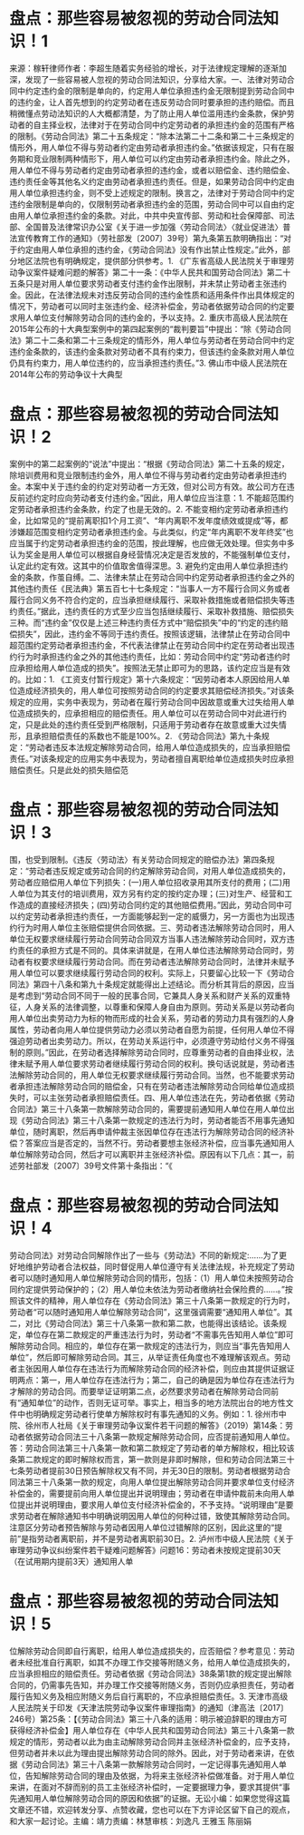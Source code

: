 # 盘点：那些容易被忽视的劳动合同法知识！1

来源：稼轩律师作者：李超生随着实务经验的增长，对于法律规定理解的逐渐加深，发现了一些容易被人忽视的劳动合同法知识，分享给大家。一、法律对劳动合同中约定违约金的限制是单向的，约定用人单位承担违约金无限制提到劳动合同中的违约金，让人首先想到的约定劳动者在违反劳动合同时要承担的违约赔偿。而且稍微懂点劳动法知识的人大概都清楚，为了防止用人单位滥用违约金条款，保护劳动者的自主择业权，法律对于在劳动合同中约定劳动者的承担违约金的范围有严格的限制。《劳动合同法》第二十五条规定：“除本法第二十二条和第二十三条规定的情形外，用人单位不得与劳动者约定由劳动者承担违约金。”依据该规定，只有在服务期和竞业限制两种情形下，用人单位可以约定由劳动者承担违约金。除此之外，用人单位不得与劳动者约定由劳动者承担的违约金，或者以赔偿金、违约赔偿金、违约责任金等其他名义约定由劳动者承担违约责任。但是，如果劳动合同中约定由用人单位承担违约金，则不受上述规定的限制。换言之，法律对于劳动合同中约定违约金限制是单向的，仅限制劳动者承担违约金的范围，劳动合同中可以自由约定由用人单位承担违约金的条款。对此，中共中央宣传部、劳动和社会保障部、司法部、全国普及法律常识办公室《关于进一步加强〈劳动合同法〉〈就业促进法〉普法宣传教育工作的通知》（劳社部发〔2007〕39号）第九条第五款明确指出：“对于约定由用人单位承担的违约金，《劳动合同法》没有作出禁止性规定。”此外，部分地区法院也有明确规定，提供部分供参考。1. 《广东省高级人民法院关于审理劳动争议案件疑难问题的解答》第二十一条：《中华人民共和国劳动合同法》第二十五条只是对用人单位要求劳动者支付违约金作出限制，并未禁止劳动者主张违约金。因此，在法律法规未对违反劳动合同的违约金性质和适用条件作出具体规定的情况下，劳动者可以同时主张违约金、经济补偿金，劳动者依据劳动合同的约定要求用人单位支付解除劳动合同的违约金的，予以支持。2. 重庆市高级人民法院在2015年公布的十大典型案例中的第四起案例的“裁判要旨”中提出：“除《劳动合同法》第二十二条和第二十三条规定的情形外，用人单位与劳动者在劳动合同中约定违约金条款的，该违约金条款对劳动者不具有约束力，但该违约金条款对用人单位仍具有约束力，用人单位违约的，应当承担违约责任。”3. 佛山市中级人民法院在2014年公布的劳动争议十大典型

# 盘点：那些容易被忽视的劳动合同法知识！2

案例中的第二起案例的“说法”中提出：“根据《劳动合同法》第二十五条的规定，除培训费用和竞业限制违约金外，用人单位不得与劳动者约定由劳动者承担违约金。本案中关于违约金的约定对劳动者一方无效，但对公司方有效。故公司方在违反前述约定时应向劳动者支付违约金。”因此，用人单位应当注意：1. 不能超范围约定劳动者承担违约金条款，约定了也是无效的。2. 不能变相约定劳动者承担违约金，比如常见的“提前离职扣1个月工资”、“年内离职不发年度绩效或提成”等，都涉嫌超范围变相约定劳动者承担违约金。与此类似，约定“年内离职不发年终奖”也应当属于约定劳动者承担违约金的范围，按此理解，也应做无效处理。但实务中多认为奖金是用人单位可以根据自身经营情况决定是否发放的，不能强制单位支付，认定此约定有效。这其中的价值取舍值得深思。3. 避免约定由用人单位承担违约金的条款，作茧自缚。二、法律未禁止在劳动合同中约定劳动者承担违约金之外的其他违约责任《民法典》第五百七十七条规定：“当事人一方不履行合同义务或者履行合同义务不符合约定的，应当承担继续履行、采取补救措施或者赔偿损失等违约责任。”据此，违约责任的方式至少应当包括继续履行、采取补救措施、赔偿损失三种。而“违约金”仅仅是上述三种违约责任方式中“赔偿损失”中的“约定的违约赔偿损失”，因此，违约金不等同于违约责任。按照该逻辑，法律禁止在劳动合同中超范围约定劳动者承担违约金，不代表法律禁止在劳动合同中约定在劳动者出现违约行为时承担违约金之外的其他违约责任，比如：劳动合同中约定“劳动者违约时应承担给用人单位造成的损失”。按照法无禁止即可为的思路，该约定应当是有效的。比如：1. 《工资支付暂行规定》第十六条规定：“因劳动者本人原因给用人单位造成经济损失的，用人单位可按照劳动合同的约定要求其赔偿经济损失。”对该条规定的应用，实务中表现为，劳动者在履行劳动合同中因故意或重大过失给用人单位造成损失的，应承担相应的赔偿责任。用人单位可以在劳动合同中对此进行约定，只是此处的违约责任受到严格限制，只适用于劳动者存在故意或重大过失情形，且承担赔偿责任的系数也不能是100%。2. 《劳动合同法》第九十条规定：“劳动者违反本法规定解除劳动合同，给用人单位造成损失的，应当承担赔偿责任。”对该条规定的应用实务中表现为，劳动者擅自离职给单位造成损失时应承担赔偿责任。只是此处的损失赔偿范

# 盘点：那些容易被忽视的劳动合同法知识！3

围，也受到限制。《违反〈劳动法〉有关劳动合同规定的赔偿办法》第四条规定：“劳动者违反规定或劳动合同的约定解除劳动合同，对用人单位造成损失的，劳动者应赔偿用人单位下列损失：(一)用人单位招收录用其所支付的费用；(二)用人单位为其支付的培训费用，双方另有约定的按约定办理；(三)对生产、经营和工作造成的直接经济损失；(四)劳动合同约定的其他赔偿费用。”因此，劳动合同中可以约定劳动者承担违约责任，一方面能够起到一定的威慑力，另一方面也为出现违约行为时用人单位主张赔偿提供合同依据。三、劳动者违法解除劳动合同时，用人单位无权要求继续履行劳动合同劳动合同双方当事人违法解除劳动合同时，双方违约责任的承担方式是不同的。具体来讲就是，在用人单位违法解除劳动合同时，劳动者有权要求继续履行劳动合同。而在劳动者违法解除劳动合同时，法律并未赋予用人单位可以要求继续履行劳动合同的权利。实际上，只要留心比较一下《劳动合同法》第四十八条和第九十条规定就能得出上述结论。而分析其背后的原因，应当是考虑到“劳动合同不同于一般的民事合同，它兼具人身关系和财产关系的双重特征，人身关系的法律调整，以尊重和保障人身自由为原则。劳动关系是以劳动者向用人单位出卖劳动力为标的物而形成的社会关系，劳动者的劳动力具有强烈的人身属性，劳动者向用人单位提供劳动力必须以劳动者自愿为前提，任何用人单位不得强迫劳动者出卖劳动力。所以，在劳动关系运行中，必须遵守劳动给付义务不得强制的原则。”因此，在劳动者选择解除劳动合同时，应尊重劳动者的自由择业权，法律未赋予用人单位要求劳动者继续履行劳动合同的权利。换句话说就是，劳动者违法解除劳动合同的，用人单位无权要求继续履行劳动合同。当然，也不能要求劳动者承担违法解除劳动合同的赔偿金，只有在劳动者违法解除劳动合同给单位造成损失时，可以主张劳动者承担赔偿责任。四、用人单位违法在先，劳动者依据《劳动合同法》第三十八条第一款解除劳动合同的，需要提前通知用人单位在用人单位出现《劳动合同法》第三十八条第一款规定的违法行为时，劳动者能否不用事先通知单位，随时离职，然后再申请仲裁主张因单位存在违法行为解除劳动合同的经济补偿？答案应当是否定的，当然不行。劳动者要想主张经济补偿，应当事先通知用人单位解除劳动合同，然后才可以离职并主张经济补偿。原因有以下几点：其一，前述劳社部发〔2007〕39号文件第十条指出：“《

# 盘点：那些容易被忽视的劳动合同法知识！4

劳动合同法》对劳动合同解除作出了一些与《劳动法》不同的新规定:……为了更好地维护劳动者合法权益，同时督促用人单位遵守有关法律法规，补充规定了劳动者可以随时通知用人单位解除劳动合同的情形，包括：（1）用人单位未按照劳动合同约定提供劳动保护的；（2）用人单位未依法为劳动者缴纳社会保险费的……。”按照该文件的精神，用人单位存在《劳动合同法》第三十八条第一款规定的行为时，劳动者“可以随时通知用人单位解除劳动合同”，这里强调需要“通知用人单位”。其二，对比《劳动合同法》第三十八条第一款和第二款，也能得出该结论。该条规定，单位存在第二款规定的严重违法行为时，劳动者“不需事先告知用人单位”即可解除劳动合同。相应的，单位存在第一款规定的违法行为，则应当“事先告知用人单位”，然后即可解除劳动合同。其三，从举证责任角度也不难理解该观点。劳动者主张因用人单位存在违法行为而解除劳动合同的经济补偿，则应由其提供证据证明两点：第一，用人单位存在违法行为；第二，自己的确是因为单位存在违法行为才解除的劳动合同。而要举证证明第二点，必然要求劳动者在解除劳动合同前有“通知单位”的动作，否则无证可举。事实上，相当多的地方法院出台的地方性文件中也明确规定劳动者行使单方解除权时有事先通知的义务。例如：1. 徐州市中院、徐州市人社局《关于审理劳动争议案件若干问题的解答》（2019）第14条：劳动者依据劳动合同法三十八条第一款规定解除劳动合同，应否提前通知用人单位。答：劳动合同法第三十八条第一款和第二款规定了劳动者的单方解除权，相比较该条第二款规定的即时解除权而言，第一款则是非即时解除，但和劳动合同法第三十七条劳动者提前30日预告解除权又有不同，并无30日的限制。劳动者根据劳动合同法第三十八条第一款的规定，向用人单位提出解除劳动合同并要求单位支付经济补偿金的，需要提前向用人单位提出并说明理由；劳动者在申请仲裁前未向用人单位提出并说明理由，要求用人单位支付经济补偿金的，不予支持。“说明理由”是要求劳动者在解除通知书中明确说明因用人单位的何种过错，致使其解除劳动合同。注意区分劳动者预告解除与劳动者因用人单位过错解除的区别，因此这里的“提前”是指劳动者离职前，并不是劳动者离职前30日。2. 泸州市中级人民法院《关于审理劳动争议纠纷案件若干疑难问题解答》问题16：劳动者未按规定提前30天（在试用期内提前3天）通知用人单

# 盘点：那些容易被忽视的劳动合同法知识！5

位解除劳动合同即自行离职，给用人单位造成损失的，应否赔偿？参考意见：劳动者未经批准自行离职，如其不办理工作交接等附随义务，给用人单位造成损失的，应当承担相应的赔偿责任。劳动者依据《劳动合同法》38条第1款的规定提出解除合同的，仍需事先告知，并办理工作交接等附随义务，否则仍应承担责任，劳动者履行告知义务及相应附随义务后自行离职的，不应承担赔偿责任。3. 天津市高级人民法院关于印发《天津法院劳动争议案件审理指南》的通知（津高法〔2017〕246号）第25条：【《劳动合同法》第三十八条的适用：明示被迫辞职的理由方可获得经济补偿金】用人单位存在《中华人民共和国劳动合同法》第三十八条第一款规定的情形，劳动者以此为由主动解除劳动合同并主张经济补偿金的，应予支持，但劳动者并未以此为理由提出解除劳动合同的除外。因此，对于劳动者来讲，在依据《劳动合同法》第三十八条第一款解除劳动合同时，一定记得事先通知用人单位，告知解除劳动合同的理由及依据，为将来主张经济补偿做准备。对于用人单位来讲，在面对不辞而别的员工主张经济补偿时，一定要据理力争，要求其提供“事先通知用人单位解除劳动合同的原因和依据”的证据。无讼小编：如果您觉得这篇文章还不错，欢迎转发分享、点赞收藏，您也可以在下方评论区留下自己的观点，和大家一起讨论。主编：靖力责编：林慧审核：刘逸凡 王雅玉 陈丽娟

